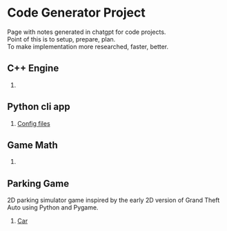 # Code Generator Project

Page with notes generated in chatgpt for code projects.  
Point of this is to setup, prepare, plan.  
To make implementation more researched, faster, better.

## C++ Engine

1. [](c++_engine/001.md)

## Python cli app

1. [Config files](python_cli_app/001_config_files.md)

## Game Math

1. [](game_math/001.md)

## Parking Game

2D parking simulator game inspired by the early 2D version of Grand Theft Auto using Python and Pygame.

1. [Car](parking_game/001_car.md)
